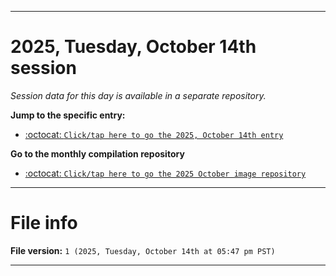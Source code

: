 
***

# 2025, Tuesday, October 14th session

_Session data for this day is available in a separate repository._

**Jump to the specific entry:**

- [:octocat: `Click/tap here to go the 2025, October 14th entry`](https://github.com/seanpm2001/SeansLifeArchive_Images_ModernSmurfsVillage_Y2025_V10/tree/SeansLifeArchive_ModernSmurfsVillage_Y2025_V10_Main-dev/2025/10_October/14/)

**Go to the monthly compilation repository**

- [:octocat: `Click/tap here to go the 2025 October image repository`](https://github.com/seanpm2001/SeansLifeArchive_Images_ModernSmurfsVillage_Y2025_V10/)

***

# File info

**File version:** `1 (2025, Tuesday, October 14th at 05:47 pm PST)`

***
